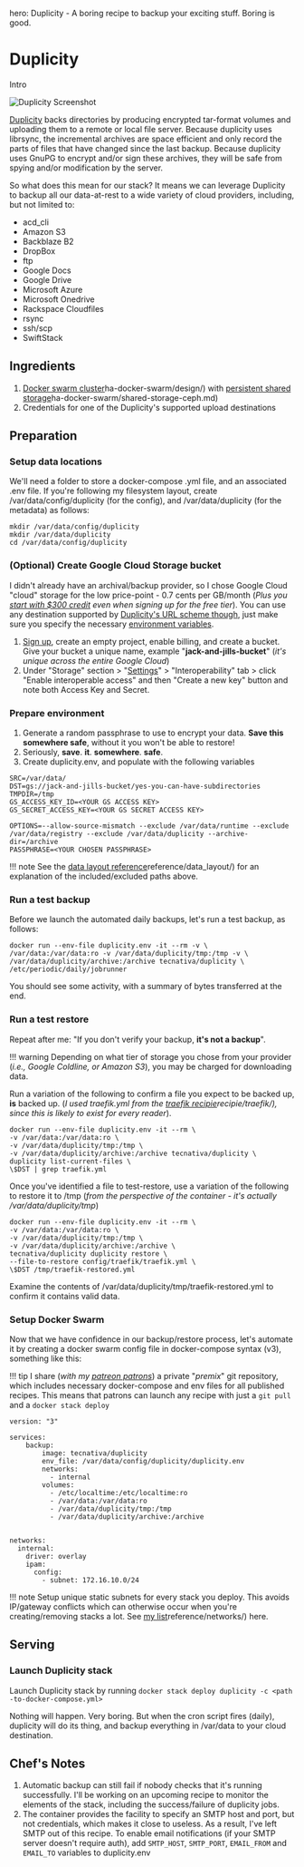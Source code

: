 hero: Duplicity - A boring recipe to backup your exciting stuff. Boring is good.

# Duplicity

Intro

![Duplicity Screenshot](../images/duplicity.png)


[Duplicity](http://duplicity.nongnu.org/) backs directories by producing encrypted tar-format volumes and uploading them to a remote or local file server. Because duplicity uses librsync, the incremental archives are space efficient and only record the parts of files that have changed since the last backup. Because duplicity uses GnuPG to encrypt and/or sign these archives, they will be safe from spying and/or modification by the server.

So what does this mean for our stack? It means we can leverage Duplicity to backup all our data-at-rest to a wide variety of cloud providers, including, but not limited to:

- acd_cli
- Amazon S3
- Backblaze B2
- DropBox
- ftp
- Google Docs
- Google Drive
- Microsoft Azure
- Microsoft Onedrive
- Rackspace Cloudfiles
- rsync
- ssh/scp
- SwiftStack


## Ingredients

1. [Docker swarm cluster](https://geek-cookbook.funkypenguin.co.nz/)ha-docker-swarm/design/) with [persistent shared storage](https://geek-cookbook.funkypenguin.co.nz/)ha-docker-swarm/shared-storage-ceph.md)
2. Credentials for one of the Duplicity's supported upload destinations

## Preparation

### Setup data locations

We'll need a folder to store a docker-compose .yml file, and an associated .env file. If you're following my filesystem layout, create /var/data/config/duplicity (for the config), and /var/data/duplicity (for the metadata) as follows:

```
mkdir /var/data/config/duplicity
mkdir /var/data/duplicity
cd /var/data/config/duplicity
```

### (Optional) Create Google Cloud Storage bucket

I didn't already have an archival/backup provider, so I chose Google Cloud "cloud" storage for the low price-point - 0.7 cents per GB/month (_Plus you [start with $300 credit](https://cloud.google.com/free/) even when signing up for the free tier_). You can use any destination supported by [Duplicity's URL scheme though](http://duplicity.nongnu.org/duplicity.1.html#sect7), just make sure you specify the necessary [environment variables](http://duplicity.nongnu.org/duplicity.1.html#sect6).

1. [Sign up](https://cloud.google.com/storage/docs/getting-started-console), create an empty project, enable billing, and create a bucket. Give your bucket a unique name, example "**jack-and-jills-bucket**" (_it's unique across the entire Google Cloud_)
2. Under "Storage" section > "[Settings](https://console.cloud.google.com/project/_/storage/settings)" > "Interoperability" tab > click "Enable interoperable access" and then "Create a new key" button and note both Access Key and Secret.


### Prepare environment

1. Generate a random passphrase to use to encrypt your data. **Save this somewhere safe**, without it you won't be able to restore!
2. Seriously, **save**. **it**. **somewhere**. **safe**.
3. Create duplicity.env, and populate with the following variables
```
SRC=/var/data/
DST=gs://jack-and-jills-bucket/yes-you-can-have-subdirectories
TMPDIR=/tmp
GS_ACCESS_KEY_ID=<YOUR GS ACCESS KEY>
GS_SECRET_ACCESS_KEY=<YOUR GS SECRET ACCESS KEY>

OPTIONS=--allow-source-mismatch --exclude /var/data/runtime --exclude /var/data/registry --exclude /var/data/duplicity --archive-dir=/archive
PASSPHRASE=<YOUR CHOSEN PASSPHRASE>
```

!!! note
    See the [data layout reference](https://geek-cookbook.funkypenguin.co.nz/)reference/data_layout/) for an explanation of the included/excluded paths above.

### Run a test backup

Before we launch the automated daily backups, let's run a test backup, as follows:

```
docker run --env-file duplicity.env -it --rm -v \
/var/data:/var/data:ro -v /var/data/duplicity/tmp:/tmp -v \
/var/data/duplicity/archive:/archive tecnativa/duplicity \
/etc/periodic/daily/jobrunner
```

You should see some activity, with a summary of bytes transferred at the end.

### Run a test restore

Repeat after me: "If you don't verify your backup, **it's not a backup**".

!!! warning
    Depending on what tier of storage you chose from your provider (_i.e., Google Coldline, or Amazon S3_), you may be charged for downloading data.

Run a variation of the following to confirm a file you expect to be backed up, **is** backed up. (_I used traefik.yml from the [traefik recipie](https://geek-cookbook.funkypenguin.co.nz/)recipie/traefik/), since this is likely to exist for every reader_).

```
docker run --env-file duplicity.env -it --rm \
-v /var/data:/var/data:ro \
-v /var/data/duplicity/tmp:/tmp \
-v /var/data/duplicity/archive:/archive tecnativa/duplicity \
duplicity list-current-files \
\$DST | grep traefik.yml
```
Once you've identified a file to test-restore, use a variation of the following to restore it to /tmp (_from the perspective of the container - it's actually /var/data/duplicity/tmp_)

```
docker run --env-file duplicity.env -it --rm \
-v /var/data:/var/data:ro \
-v /var/data/duplicity/tmp:/tmp \
-v /var/data/duplicity/archive:/archive \
tecnativa/duplicity duplicity restore \
--file-to-restore config/traefik/traefik.yml \
\$DST /tmp/traefik-restored.yml
```

Examine the contents of /var/data/duplicity/tmp/traefik-restored.yml to confirm it contains valid data.


### Setup Docker Swarm

Now that we have confidence in our backup/restore process, let's automate it by creating a docker swarm config file in docker-compose syntax (v3), something like this:

!!! tip
        I share (_with my [patreon patrons](https://www.patreon.com/funkypenguin)_) a private "_premix_" git repository, which includes necessary docker-compose and env files for all published recipes. This means that patrons can launch any recipe with just a ```git pull``` and a ```docker stack deploy``` 


```
version: "3"

services:
    backup:
        image: tecnativa/duplicity
        env_file: /var/data/config/duplicity/duplicity.env
        networks:
          - internal
        volumes:
          - /etc/localtime:/etc/localtime:ro
          - /var/data:/var/data:ro
          - /var/data/duplicity/tmp:/tmp
          - /var/data/duplicity/archive:/archive


networks:
  internal:
    driver: overlay
    ipam:
      config:
        - subnet: 172.16.10.0/24
```

!!! note
    Setup unique static subnets for every stack you deploy. This avoids IP/gateway conflicts which can otherwise occur when you're creating/removing stacks a lot. See [my list](https://geek-cookbook.funkypenguin.co.nz/)reference/networks/) here.



## Serving

### Launch Duplicity stack

Launch Duplicity stack by running ```docker stack deploy duplicity -c <path -to-docker-compose.yml>```

Nothing will happen. Very boring. But when the cron script fires (daily), duplicity will do its thing, and backup everything in /var/data to your cloud destination.

## Chef's Notes 

1. Automatic backup can still fail if nobody checks that it's running successfully. I'll be working on an upcoming recipe to monitor the elements of the stack, including the success/failure of duplicity jobs.
2. The container provides the facility to specify an SMTP host and port, but not credentials, which makes it close to useless. As a result, I've left SMTP out of this recipe. To enable email notifications (if your SMTP server doesn't require auth), add ```SMTP_HOST```, ```SMTP_PORT```, ```EMAIL_FROM``` and ```EMAIL_TO``` variables to duplicity.env